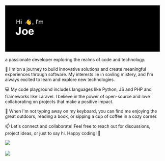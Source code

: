 ![](header.png)

a passionate developer exploring the realms of code and technology.

🚀 I'm on a journey to build innovative solutions and create meaningful experiences through software. My interests lie in sovling mistery, and I'm always excited to learn and explore new technologies.

💻 My code playground includes languages like Python, JS and PHP and frameworks like Laravel. I believe in the power of open-source and love collaborating on projects that make a positive impact.

🌱 When I'm not typing away on my keyboard, you can find me enjoying the great outdoors, reading a book, or sipping a cup of coffee in a cozy corner.

📫 Let's connect and collaborate! Feel free to reach out for discussions, project ideas, or just to say hi. Happy coding! 🎉


<p>
      <img src="http://github-readme-streak-stats.herokuapp.com?user=joechea-aupp&theme=blue-green&exclude_days=Sun%2CSat" width="80%" />
</p>

<a href="https://github.com/anuraghazra/github-readme-stats">
  <img height=200 align="center" src="https://github-readme-stats.vercel.app/api?username=joechea-aupp&hide=stars,issues&show_icons=true&theme=blue-green&rank_icon=github" />



